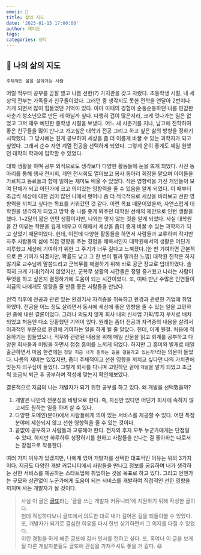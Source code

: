 ```yaml
---
emoji: 🌳
title: 삶의 지도
date: '2023-01-15 17:00:00'
author: 제이든
tags:
categories: 생각
---
```


## 🌳 나의 삶의 지도

`주체적인 삶을 살아가는 사람`

어릴 적부터 공부를 곧잘 했고 나름 선한(?) 가치관을 갖고 자랐다. 초등학생 시절, 내 세상의 전부는 가족들과 친구들이었다.
그러던 중 생각지도 못한 전학을 연달아 2번이나 가게 되면서 많이 힘들었던 기억이 있다. 아마 이때의 경험이 순둥순둥하던 나를
민감한 사춘기 청소년으로 만든 게 아닐까 싶다. 다행히 겁이 많은지라, 크게 엇나가는 일은 없었고 그저 매우 예민한 중학생 시절을 보냈다.
어느 새 사춘기를 지나, 남고에 진학하여 좋은 친구들을 많이 만나고 가고싶은 대학과 전공 그리고 하고 싶은 삶의 방향을 정하기 시작했다.
그 당시에는 깊게 공부하여 세상을 좀 더 이롭게 바꿀 수 있는 과학자가 되고 싶었다. 그래서 순수 자연 계열 전공을 선택하게 되었다. 그렇게 운이 좋게도
제일 원했던 대학의 학과에 입학할 수 있었다.  

대학 생활을 하며 공부 외적으로도 생각보다 다양한 활동들에 눈을 뜨게 되었다. 사진 동아리를 통해 행사 전시회, 개인 전시회도 열어보고 봉사 동아리 회장을 맡으며 아이들을 가르치고 동료들과 함께 일하는 재미도 배울 수 있었다. 
작은 영향력을 가진 개인들이 모여 단체가 되고 어딘가에 크고 의미있는 영향력을 줄 수 있음을 알게 되었다. 이 때부터 조금씩 세상에 대한 겁이 많던 나에서 벗어나 좀 더 적극적으로 세상을 바라보고 선한 영향력을 끼치고
싶다는 목표를 키워갔던 것 같다. 이런 목표 때문이었을까, 자연스럽게 대학원을 생각하게 되었고 방학 중 나를 좋게 봐주던 대학원 선배의 제안으로 인턴 생활을 했다.
1~2달의 짧은 인턴 생활이지만, 나와는 맞지 않는 것을 알게 되었다. 사실 대학원을 간 이유는 학문을 깊게 배우고 이해해서 세상을 좀더 좋게 바꿀 수 있는 과학자가
되고 싶었기 때문이었다. 헌데, 이전에 다양한 활동들을 하면서 사람들과 교류하며 작지만 자주 사람들의 삶에 직접 영향을 주는 경험을 해봐서인지 대학원에서의 생활은
어딘가 지루했고 세상에 기여하기 위한 그 주기가 너무 길다고 느껴졌다.(한 번 기여하면 근본적으로 큰 기여가 되겠지만, 확률도 낮고 그 한 번이 될까 말까한 느낌)
대학원 진학은 하지 않기로 교수님께 말씀드리고 군복무를 해결하기 위해 바로 공군 장교로 입대하였다. 솔직히 크게 기대(?)하지 않았지만, 군복무 생활의 시간들은
정말 즐거웠고 나라는 사람이 무엇을 하고 싶은지 결정하기에 도움이 되는 시간이었다. 또, 이때 만난 수많은 인연들이 지금의 나에게도 영향을 줄 만큼 좋은 사람들을 만났다.

전역 직후에 전공과 관련 있는 환경기사 자격증을 취득하고 환경과 관련한 기업에 취업하였다. 전공을 어느 정도 살리면서 동시에 세상에 좋은 영향을 줄 수 있는 일을 고민하던 중에
내린 결론이었다. 그러나 의도치 않게 회사 내의 신사업 기획/투자 부서로 배치되었고 처음엔 다소 당황했던 기억이 있다. 원래는 좀더 전공과 자격증의 내용을 살려서 이과적인
부분으로 환경에 기여하는 일을 하게 될 줄 알았다. 헌데, 이게 웬걸. 처음에 적응하기는 힘들었으나, 직무와 관련된 내용을 위해 매일 신문을 읽고 회계를 공부하고 다양한
회사들과 미팅을 하면서 점점 흥미를 느끼게 되었다. 하지만 그 흥미와 별개로 매일 출근하면서 마음 한켠에는 `정말 지금 내가 원하는 길을 걸을가고 있는가?`라는 의문이 들었다.
나름의 재미는 있었지만, 좀더 주체적이고 선한 영향을 끼치고 싶다던 나의 가치관에 맞는지 의구심이 들었다. 그렇게 회사를 다니며 고민하던 끝에 `개발`을 알게 되었고 
조금씩 조금씩 퇴근 후 공부하며 적성에 맞는지 확인해보았다. 

결론적으로 지금의 나는 개발자가 되기 위한 공부를 하고 있다. 왜 개발을 선택했을까?

1. 개발은 나만의 전문성을 바탕으로 한다. 즉, 자신만 있다면 어딘가 회사에 속하지 않고서도 원하는 일을 하며 살 수 있다.
2. 다양한 도메인(분야)에서 사람들에게 의미 있는 서비스를 제공할 수 있다. 어떤 특정 분야에 제한되지 않고 선한 영향력을 줄 수 있는 것이다.
3. 끝없이 공부하고 사람들과 교류해야 한다. 전자와 후자 모두 누군가에게는 단점일 수 있다. 하지만 하루하루 성장하기를 원하고 사람들을 만나는 걸 좋아하는 나로서는 장점으로 작용한다.

여러 가지 이유가 있겠지만, 나에게 있어 개발자를 선택한 대표적인 이유는 위의 3가지이다. 지금도 다양한 개발 커뮤니티에서 사람들을 만나고 정보를 공유하며
내가 생각하는 선한 서비스를 제공하는 스타트업에 취업하는 것을 목표로 하고 있다. 그리고 언젠가는 규모와 상관없이 누군가에게 도움이 되는 서비스를 개발하여 직접적인 선한 영향을 끼치며
사는 개발자가 될 것이다.

> 사실 이 글은 [글또](https://www.notion.so/zzsza/ac5b18a482fb4df497d4e8257ad4d516)라는 '글을 쓰는 개발자 커뮤니티'에 지원하기 위해 작성한 글이다.<br/>
> 헌데 작성하다보니 글또에서 의도한 대로 내가 걸어온 길을 되돌아볼 수 있었다. 또, 개발자가 되기로 결심한 이유를 다시 한번 상기하면서 그 의지를 다질 수 있었다.<br/>
> 이런 경험을 하게 해준 글또에 감사 인사를 전하고 싶다. 또, 혹여나 이 글을 보게 될 다른 개발자분들도 글또에 관심을 가져주셔도 좋을 거 같다. 😄

```toc

```
